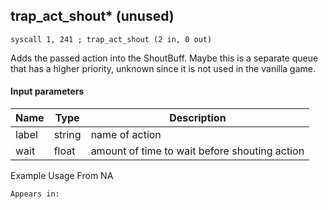 ## trap_act_shout* (unused)

`syscall 1, 241 ; trap_act_shout (2 in, 0 out)`

Adds the passed action into the ShoutBuff. Maybe this is a separate queue that has a higher priority, unknown since it is not used in the vanilla game.

#### Input parameters
| Name | Type | Description
|------|------|------------
| label   | string   | name of action
| wait   | float   | amount of time to wait before shouting action


Example Usage From NA






	Appears in:



